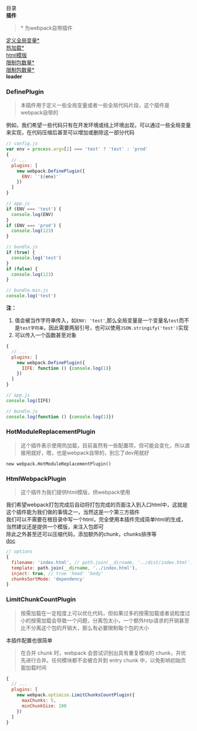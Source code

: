 目录  
**插件**  
> \* 为webpack自带插件

[定义全局变量*](#defineplugin)  
[热加载*](#hotmodulereplacementplugin)  
[html模版](#htmlwebpackplugin)  
[限制包数量*](#limitchunkcountplugin)  
[限制包数量*](#limitchunkcountplugin)  
**loader**  

### DefinePlugin
> 本插件用于定义一些全局变量或者一些全局代码片段，这个插件是webpack自带的

例如，我们希望一些代码只有在开发环境或线上环境出现，可以通过一些全局变量来实现，在代码压缩后甚至可以增加或删除这一部分代码
```JavaScript
// config.js
var env = process.argv[2] === 'test' ? 'test' : 'prod'
{
  // ...
  plugins: [
    new webpack.DefinePlugin({
      ENV: `'${env}'`
    })
  ]
}

// app.js
if (ENV === 'test') {
  console.log(ENV)
}
if (ENV === 'prod') {
  console.log(123)
}

// bundle.js
if (true) {
  console.log('test')
}
if (false) {
  console.log(123)
}

// bundle.min.js
console.log('test')
```

**注：**  
1. 值会被当作字符串传入，如`ENV: 'test'`,那么全局变量是一个变量名`test`而不是`test字符串`，因此需要两层引号，也可以使用`JSON.stringify('test')`实现
2. 可以传入一个函数甚至对象

```JavaScript
{
  // ...
  plugins: [
    new webpack.DefinePlugin({
      IIFE: function () {console.log(1)}
    })
  ]
}

// app.js
console.log(IIFE)

// bundle.js
console.log(function () {console.log(1)})
```

### HotModuleReplacementPlugin
> 这个插件表示使用热加载，目前虽然有一些配置项，但可能会变化，所以直接用就好，嗯，也是webpack自带的，别忘了dev用就好

`new webpack.HotModuleReplacementPlugin()`

### HtmlWebpackPlugin
> 这个插件为我们提供html模版，供webpack使用

我们希望webpack打包完成后自动将打包完成的页面注入到入口html中，这就是这个插件能为我们做的事情之一，当然这是一个第三方插件  
我们可以不需要在根目录中写一个html，完全使用本插件完成简单html的生成，当然建议还是提供一个模版，来注入包即可  
除此之外甚至还可以压缩代码，添加额外的chunk，chunks排序等  
[doc](https://github.com/jantimon/html-webpack-plugin#configuration)  
```JavaScript
// options
{
  filename: 'index.html', // path.join(__dirname, '../dist/index.html')
  template: path.join(__dirname, '../index.html'),
  inject: true, // true 'head' 'body'
  chunksSortMode: 'dependency'
}
```

### LimitChunkCountPlugin
> 按需加载在一定程度上可以优化代码，但如果过多的按需加载或者说粒度过小的按需加载会导致一个问题，分离包太小，一个额外http请求的开销甚至比不分离这个包的开销大，那么有必要限制每个包的大小

本插件配置也很简单  
> 在合并 chunk 时，webpack 会尝试识别出具有重复模块的 chunk，并优先进行合并。任何模块都不会被合并到 entry chunk 中，以免影响初始页面加载时间

```JavaScript
{
  // ...
  plugins: [
    new webpack.optimize.LimitChunksCountPlugin({
      maxChunks: 5,
      minChunkSize: 100
    })
  ]
}
```
